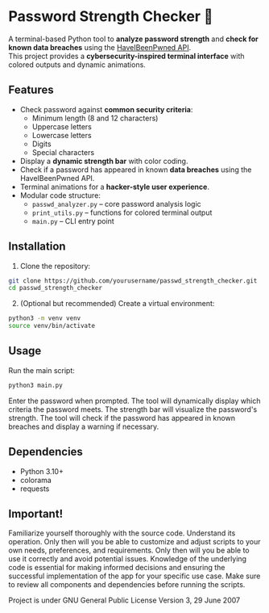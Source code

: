 # Password Strength Checker 🔐
A terminal-based Python tool to **analyze password strength** and **check for known data breaches** using the [HaveIBeenPwned API](https://haveibeenpwned.com/Passwords).  
This project provides a **cybersecurity-inspired terminal interface** with colored outputs and dynamic animations.

## Features
- Check password against **common security criteria**:
  - Minimum length (8 and 12 characters)
  - Uppercase letters
  - Lowercase letters
  - Digits
  - Special characters
- Display a **dynamic strength bar** with color coding.
- Check if a password has appeared in known **data breaches** using the HaveIBeenPwned API.
- Terminal animations for a **hacker-style user experience**.
- Modular code structure:
  - `passwd_analyzer.py` – core password analysis logic
  - `print_utils.py` – functions for colored terminal output
  - `main.py` – CLI entry point

## Installation
1. Clone the repository:
```bash
git clone https://github.com/yourusername/passwd_strength_checker.git
cd passwd_strength_checker
```
2. (Optional but recommended) Create a virtual environment:
```bash
python3 -m venv venv
source venv/bin/activate
```

## Usage
Run the main script:
```bash
python3 main.py
```
Enter the password when prompted.
The tool will dynamically display which criteria the password meets.
The strength bar will visualize the password's strength.
The tool will check if the password has appeared in known breaches and display a warning if necessary.

## Dependencies
- Python 3.10+
- colorama
- requests

## Important!
Familiarize yourself thoroughly with the source code. Understand its operation. Only then will you be able to customize and adjust scripts to your own needs, preferences, and requirements. Only then will you be able to use it correctly and avoid potential issues. Knowledge of the underlying code is essential for making informed decisions and ensuring the successful implementation of the app for your specific use case. Make sure to review all components and dependencies before running the scripts.

Project is under GNU General Public License Version 3, 29 June 2007